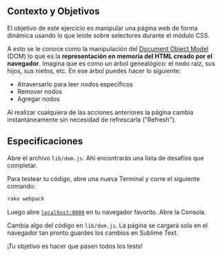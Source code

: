 ## Contexto y Objetivos

El objetivo de este ejercicio es manipular una página web de forma dinámica usando lo que leíste sobre selectores durante el módulo CSS.

A esto se le conoce como la manipulación del [Document Object Model](http://en.wikipedia.org/wiki/Document_Object_Model) (DOM) lo que es la **representación en memoria del HTML creado por el navegador**. Imagina que es como un árbol genealógico: el nodo raíz, sus hijos, sus nietos, etc. En ese árbol puedes hacer lo siguiente:

- Atraversarlo para leer nodos específicos
- Remover nodos
- Agregar nodos

Al realizar cualquiera de las acciones anteriores la página cambia instantáneamente sin necesidad de refrescarla ("Refresh").

## Especificaciones

Abre el archivo `lib/dom.js`. Ahí encontrarás una lista de desafíos que completar.

Para testear tu código, abre una nueva Terminal y corre el siguiente comando:

```bash
rake webpack
```

Luego abre [`localhost:8080`](http://localhost:8080) en tu navegador favorito. Abre la Consola.

Cambia algo del código en `lib/dom.js`. La página se cargará sola en el navegador tan pronto guardes los cambios en Sublime Text.

¡Tu objetivo es hacer que pasen todos los tests!

